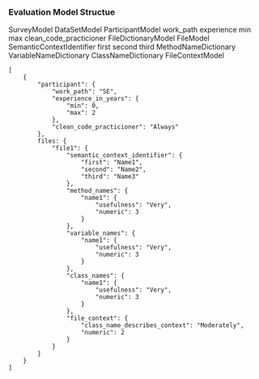### Evaluation Model Structue

SurveyModel
	DataSetModel
		ParticipantModel
			work_path
			experience
				min
				max
			clean_code_practicioner
		FileDictionaryModel
			FileModel
				SemanticContextIdentifier
					first
					second
					third
				MethodNameDictionary
				VariableNameDictionary
				ClassNameDictionary
				FileContextModel

```
[
	{
		"participant": {
			"work_path": "SE",
			"experience_in_years": {
				"min": 0,
				"max": 2
			},
			"clean_code_practicioner": "Always"
		},
		files: {
			"file1": {
				"semantic_context_identifier": {
					"first": "Name1",
					"second": "Name2",
					"third": "Name3"
				},
				"method_names": {
					"name1": {
						"usefulness": "Very",
						"numeric": 3
					}
				},
				"variable_names": {
					"name1": {
						"usefulness": "Very",
						"numeric": 3
					}
				},
				"class_names": {
					"name1": {
						"usefulness": "Very",
						"numeric": 3
					}
				},
				"file_context": {
					"class_name_describes_context": "Moderately",
					"numeric": 2
				}
			}
		}
	}
]
```